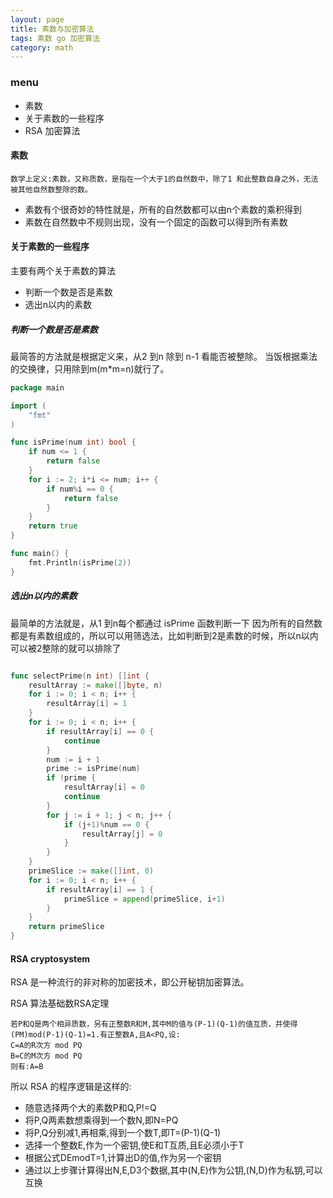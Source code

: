 ```yaml
---
layout: page 
title: 素数与加密算法
tags: 素数 go 加密算法
category: math
---
```


### menu
*	素数
*	关于素数的一些程序
*	RSA 加密算法

#### 素数
	数学上定义:素数，又称质数，是指在一个大于1的自然数中，除了1 和此整数自身之外，无法被其他自然数整除的数。
*	素数有个很奇妙的特性就是，所有的自然数都可以由n个素数的乘积得到
*	素数在自然数中不规则出现，没有一个固定的函数可以得到所有素数

#### 关于素数的一些程序
主要有两个关于素数的算法
*	判断一个数是否是素数
*	选出n以内的素数
##### 判断一个数是否是素数
最简答的方法就是根据定义来，从2 到n 除到 n-1 看能否被整除。
当饭根据乘法的交换律，只用除到m(m*m=n)就行了。

```go
package main

import (
	"fmt"
)

func isPrime(num int) bool {
	if num <= 1 {
		return false
	}
	for i := 2; i*i <= num; i++ {
		if num%i == 0 {
			return false
		}
	}
	return true
}

func main() {
	fmt.Println(isPrime(2))
}
```

##### 选出n以内的素数
最简单的方法就是，从1 到n每个都通过 isPrime 函数判断一下
因为所有的自然数都是有素数组成的，所以可以用筛选法，比如判断到2是素数的时候，所以n以内可以被2整除的就可以排除了

```go

func selectPrime(n int) []int {
	resultArray := make([]byte, n)
	for i := 0; i < n; i++ {
		resultArray[i] = 1
	}
	for i := 0; i < n; i++ {
		if resultArray[i] == 0 {
			continue
		}
		num := i + 1
		prime := isPrime(num)
		if !prime {
			resultArray[i] = 0
			continue
		}
		for j := i + 1; j < n; j++ {
			if (j+1)%num == 0 {
				resultArray[j] = 0
			}
		}
	}
	primeSlice := make([]int, 0)
	for i := 0; i < n; i++ {
		if resultArray[i] == 1 {
			primeSlice = append(primeSlice, i+1)
		}
	}
	return primeSlice
}
```

#### RSA cryptosystem
RSA 是一种流行的非对称的加密技术，即公开秘钥加密算法。

RSA 算法基础数RSA定理

	若P和Q是两个相异质数，另有正整数R和M,其中M的值与(P-1)(Q-1)的值互质，并使得(PM)mod(P-1)(Q-1)=1.有正整数A,且A<PQ,设:
	C=A的R次方 mod PQ
	B=C的M次方 mod PQ
	则有:A=B
	
所以 RSA 的程序逻辑是这样的:

*	随意选择两个大的素数P和Q,P!=Q
*	将P,Q两素数想乘得到一个数N,即N=PQ
*	将P,Q分别减1,再相乘,得到一个数T,即T=(P-1)(Q-1)
*	选择一个整数E,作为一个密钥,使E和T互质,且E必须小于T
*	根据公式DEmodT=1,计算出D的值,作为另一个密钥
*	通过以上步骤计算得出N,E,D3个数据,其中(N,E)作为公钥,(N,D)作为私钥,可以互换
	
